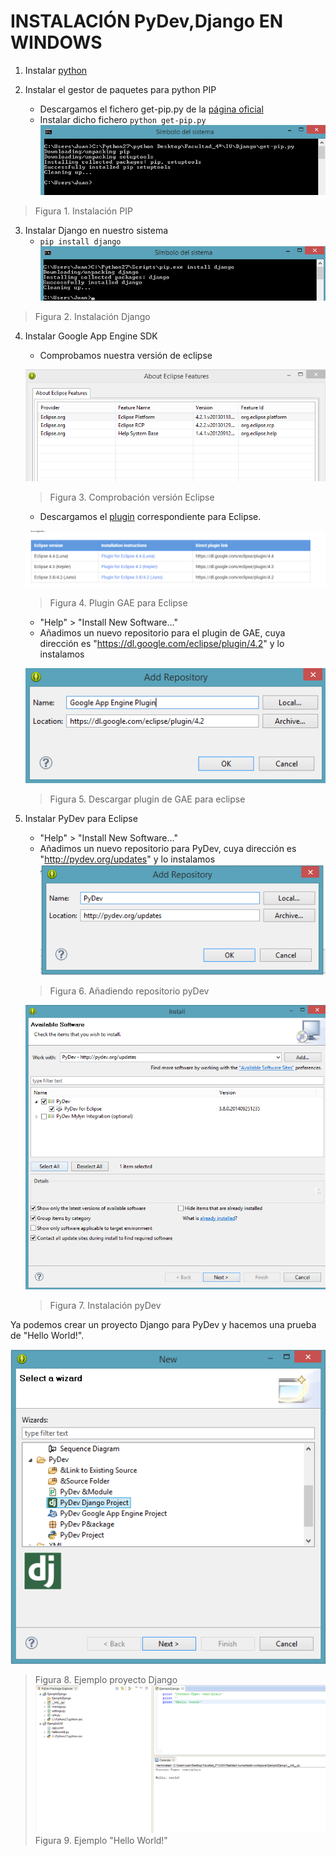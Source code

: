 INSTALACIÓN PyDev,Django EN WINDOWS
===================================

1) Instalar [python](https://www.python.org/downloads/)

2) Instalar el gestor de paquetes para python PIP
   * Descargamos el fichero get-pip.py de la [página oficial](https://pip.pypa.io/en/latest/installing.html)
   * Instalar dicho fichero ```python get-pip.py```
   ![Figura1](Imagenes/Figura_1.png)
> Figura 1. Instalación PIP

3) Instalar Django en nuestro sistema
   * ```pip install django```
   ![Figura2](Imagenes/Figura_2.png)
> Figura 2. Instalación Django

4) Instalar Google App Engine SDK
   * Comprobamos nuestra versión de eclipse 
   
   ![Figura6](Imagenes/Figura_6.png)	 
   > Figura 3. Comprobación versión Eclipse
   * Descargamos el [plugin](https://developers.google.com/eclipse/docs/getting_started) correspondiente para Eclipse.

   ![Figura7](Imagenes/Figura_7.png)	
   > Figura 4. Plugin GAE para Eclipse
   * "Help" > "Install New Software..."
   *  Añadimos un nuevo repositorio para el plugin de GAE, cuya dirección es "https://dl.google.com/eclipse/plugin/4.2" y lo instalamos
   
   ![Figura8](Imagenes/Figura_8.png)
   > Figura 5. Descargar plugin de GAE para eclipse


4) Instalar PyDev para Eclipse
   * "Help" > "Install New Software..."
   * Añadimos un nuevo repositorio para PyDev, cuya dirección es "http://pydev.org/updates" y lo instalamos
   ![Figura3](Imagenes/Figura_3.png)
   > Figura 6. Añadiendo repositorio pyDev

   ![Figura4](Imagenes/Figura_4.png)
   > Figura 7. Instalación pyDev


Ya podemos crear un proyecto Django para PyDev y hacemos una prueba de "Hello World!".

 ![Figura5](Imagenes/Figura_5.png)
 > Figura 8. Ejemplo proyecto Django
 ![Figura9](Imagenes/Figura_9.png)
 > Figura 9. Ejemplo "Hello World!"


